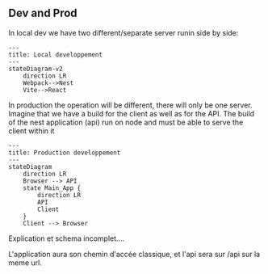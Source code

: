 ## Dev and Prod 


In local dev we have two different/separate server runin side by side:


```mermaid
---
title: Local developpement
---
stateDiagram-v2
    direction LR
    Webpack-->Nest
    Vite-->React
```


In production the operation will be different, there will only be one server. Imagine that we have a build for the client as well as for the API.
The build of the nest application (api) run on node and must be able to serve the client within it

```mermaid
---
title: Production developpement
---
stateDiagram
    direction LR
    Browser --> API
    state Main_App {
        direction LR
        API 
        Client
    }
    Client --> Browser
```

Explication et schema incomplet....

L'application aura son chemin d'accée classique, et l'api sera sur /api sur la meme url.